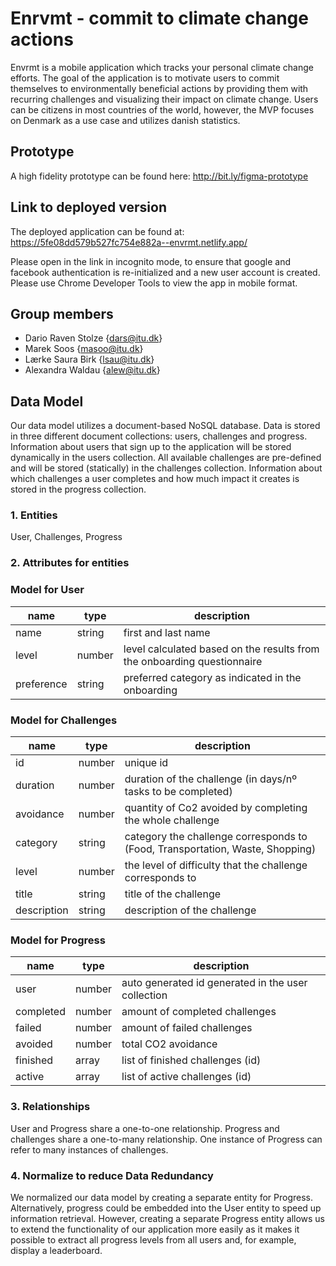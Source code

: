 # Enrvmt - commit to climate change actions

Envrmt is a mobile application which tracks your personal climate change efforts. The goal of the application is to motivate users to commit themselves to environmentally beneficial actions by providing them with recurring challenges and visualizing their impact on climate change. Users can be citizens in most countries of the world, however, the MVP focuses on Denmark as a use case and utilizes danish statistics.

## Prototype

A high fidelity prototype can be found here: http://bit.ly/figma-prototype

## Link to deployed version

The deployed application can be found at: https://5fe08dd579b527fc754e882a--envrmt.netlify.app/

Please open in the link in incognito mode, to ensure that google and facebook authentication is re-initialized and a new user account is created. Please use Chrome Developer Tools to view the app in mobile format.

## Group members

- Dario Raven Stolze {dars@itu.dk}
- Marek Soos {masoo@itu.dk}
- Lærke Saura Birk {lsau@itu.dk}
- Alexandra Waldau {alew@itu.dk}

## Data Model

Our data model utilizes a document-based NoSQL database. Data is stored in three different document collections: users, challenges and progress. Information about users that sign up to the application will be stored dynamically in the users collection. All available challenges are pre-defined and will be stored (statically) in the challenges collection. Information about which challenges a user completes and how much impact it creates is stored in the progress collection.

### 1. Entities

User,
Challenges,
Progress

### 2. Attributes for entities

### Model for User

| name       | type   | description                                                             |
| ---------- | ------ | ----------------------------------------------------------------------- |
| name       | string | first and last name                                                     |
| level      | number | level calculated based on the results from the onboarding questionnaire |
| preference | string | preferred category as indicated in the onboarding                       |

### Model for Challenges

| name        | type   | description                                                                   |
| ----------- | ------ | ----------------------------------------------------------------------------- |
| id          | number | unique id                                                                     |
| duration    | number | duration of the challenge (in days/nº tasks to be completed)                  |
| avoidance   | number | quantity of Co2 avoided by completing the whole challenge                     |
| category    | string | category the challenge corresponds to (Food, Transportation, Waste, Shopping) |
| level       | number | the level of difficulty that the challenge corresponds to                     |
| title       | string | title of the challenge                                                        |
| description | string | description of the challenge                                                  |

### Model for Progress

| name      | type   | description                                        |
| --------- | ------ | -------------------------------------------------- |
| user      | number | auto generated id generated in the user collection |
| completed | number | amount of completed challenges                     |
| failed    | number | amount of failed challenges                        |
| avoided   | number | total CO2 avoidance                                |
| finished  | array  | list of finished challenges (id)                   |
| active    | array  | list of active challenges (id)                     |

### 3. Relationships

User and Progress share a one-to-one relationship. Progress and challenges share a one-to-many relationship. One instance of Progress can refer to many instances of challenges.

### 4. Normalize to reduce Data Redundancy

We normalized our data model by creating a separate entity for Progress. Alternatively, progress could be embedded into the User entity to speed up information retrieval. However, creating a separate Progress entity allows us to extend the functionality of our application more easily as it makes it possible to extract all progress levels from all users and, for example, display a leaderboard.
